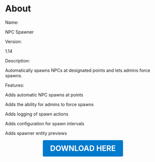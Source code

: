 # About

Name:

NPC Spawner

Version:

1.14

Description:

Automatically spawns NPCs at designated points and lets admins force spawns.

Features:

Adds automatic NPC spawns at points

Adds the ability for admins to force spawns

Adds logging of spawn actions

Adds configuration for spawn intervals

Adds spawner entity previews

<p align="center"><a href="https://github.com/LiliaFramework/Modules/raw/refs/heads/gh-pages/npcspawner.zip" style="display:inline-block;padding:12px 24px;font-size:1.5rem;font-weight:bold;text-decoration:none;color:#fff;background-color:var(--md-primary-fg-color,#007acc);border-radius:4px;">DOWNLOAD HERE</a></p>